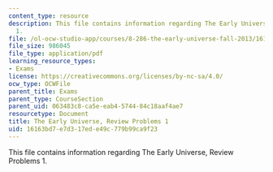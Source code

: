 ```yaml
---
content_type: resource
description: This file contains information regarding The Early Universe, Review Problems
  1.
file: /ol-ocw-studio-app/courses/8-286-the-early-universe-fall-2013/16163bd7e7d317ede49c779b99ca9f23_MIT8_286F13_q1review.pdf
file_size: 986045
file_type: application/pdf
learning_resource_types:
- Exams
license: https://creativecommons.org/licenses/by-nc-sa/4.0/
ocw_type: OCWFile
parent_title: Exams
parent_type: CourseSection
parent_uid: 063483c8-ca5e-eab4-5744-84c18aaf4ae7
resourcetype: Document
title: The Early Universe, Review Problems 1
uid: 16163bd7-e7d3-17ed-e49c-779b99ca9f23
---
```

This file contains information regarding The Early Universe, Review Problems 1.